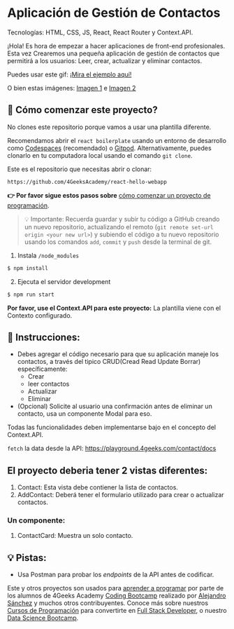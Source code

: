 <!-- hide -->
# Aplicación de Gestión de Contactos
<!-- endhide -->

Tecnologías: HTML, CSS, JS, React, React Router y Context.API.

¡Hola! Es hora de empezar a hacer aplicaciones de front-end profesionales. Esta vez
Crearemos una pequeña aplicación de gestión de contactos que permitirá a los usuarios:
Leer, crear, actualizar y eliminar contactos. 

Puedes usar este gif:
[¡Mira el ejemplo aquí!](https://github.com/breatheco-de/exercise-contact-list/blob/master/preview.gif?raw=true)

O bien estas imágenes:
[Imagen 1](https://github.com/breatheco-de/exercise-contact-list-context/blob/master/src/img/contact-list-1.png?raw=true) e
[Imagen 2](https://github.com/breatheco-de/exercise-contact-list-context/blob/master/src/img/contact-list-2.png?raw=true)

<onlyfor saas="false" withBanner="false">

## 🌱 Cómo comenzar este proyecto?

No clones este repositorio porque vamos a usar una plantilla diferente.

Recomendamos abrir el `react boilerplate` usando un entorno de desarrollo como [Codespaces](https://4geeks.com/es/lesson/tutorial-de-github-codespaces) (recomendado) o [Gitpod](https://4geeks.com/es/lesson/como-utilizar-gitpod). Alternativamente, puedes clonarlo en tu computadora local usando el comando `git clone`.

Este es el repositorio que necesitas abrir o clonar:

```text
https://github.com/4GeeksAcademy/react-hello-webapp
```

**👉 Por favor sigue estos pasos sobre** [cómo comenzar un proyecto de programación](https://4geeks.com/es/lesson/como-comenzar-un-proyecto-de-codificacion).

> 💡 Importante: Recuerda guardar y subir tu código a GitHub creando un nuevo repositorio, actualizando el remoto (`git remote set-url origin <your new url>`) y subiendo el código a tu nuevo repositorio usando los comandos `add`, `commit` y `push` desde la terminal de git.

1. Instala `/node_modules`
   
```bash
$ npm install
```

2. Ejecuta el servidor development

```bash
$ npm run start
```

**Por favor, use el Context.API para este proyecto:** La plantilla viene con el Contexto configurado.

</onlyfor>

## 📝 Instrucciones:

- Debes agregar el código necesario para que su aplicación maneje los contactos, a través del tipico CRUD(Cread Read Update Borrar) específicamente:
    - Crear
    - leer contactos
    - Actualizar
    - Eliminar
- (Opcional) Solicite al usuario una confirmación antes de eliminar un contacto, usa un componente Modal para eso.

Todas las funcionalidades deben implementarse bajo en el concepto del Context.API.

`fetch` la data desde la API: https://playground.4geeks.com/contact/docs

## El proyecto deberia tener 2 vistas diferentes:

1. Contact: Esta vista debe contiener la lista de contactos.
2. AddContact: Deberá tener el formulario utilizado para crear o actualizar contactos.

### Un componente:

1. ContactCard: Muestra un solo contacto.

## 💡 Pistas: 

+ Usa Postman para probar los *endpoints* de la API antes de codificar.

Este y otros proyectos son usados para [aprender a programar](https://4geeksacademy.com/es/aprender-a-programar/aprender-a-programar-desde-cero) por parte de los alumnos de 4Geeks Academy [Coding Bootcamp](https://4geeksacademy.com/us/coding-bootcamp) realizado por [Alejandro Sánchez](https://twitter.com/alesanchezr) y muchos otros contribuyentes. Conoce más sobre nuestros [Cursos de Programación](https://4geeksacademy.com/es/curso-de-programacion-desde-cero?lang=es) para convertirte en [Full Stack Developer](https://4geeksacademy.com/es/coding-bootcamps/desarrollador-full-stack/?lang=es), o nuestro [Data Science Bootcamp](https://4geeksacademy.com/es/coding-bootcamps/curso-datascience-machine-learning).
